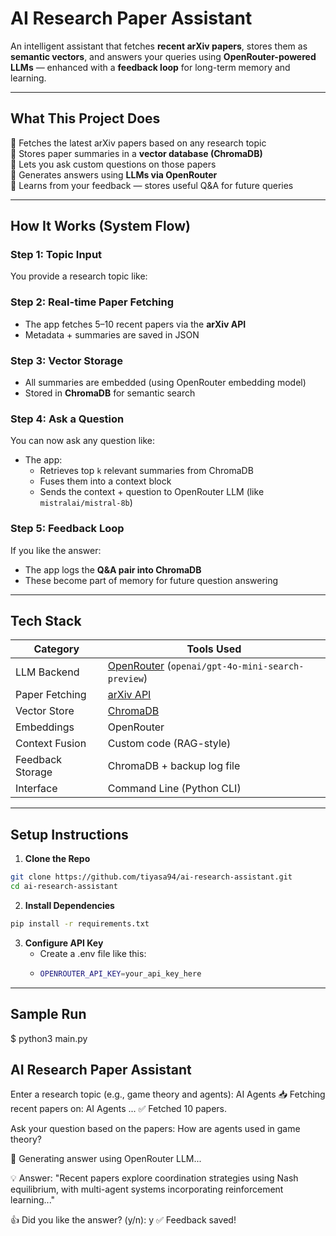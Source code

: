 # AI Research Paper Assistant

An intelligent assistant that fetches **recent arXiv papers**, stores them as **semantic vectors**, and answers your queries using **OpenRouter-powered LLMs** — enhanced with a **feedback loop** for long-term memory and learning.

---

## What This Project Does

🔹 Fetches the latest arXiv papers based on any research topic  
🔹 Stores paper summaries in a **vector database (ChromaDB)**  
🔹 Lets you ask custom questions on those papers  
🔹 Generates answers using **LLMs via OpenRouter**  
🔹 Learns from your feedback — stores useful Q&A for future queries

---

## How It Works (System Flow)

### Step 1: Topic Input  
You provide a research topic like:


### Step 2: Real-time Paper Fetching  
- The app fetches 5–10 recent papers via the **arXiv API**  
- Metadata + summaries are saved in JSON

### Step 3: Vector Storage  
- All summaries are embedded (using OpenRouter embedding model)
- Stored in **ChromaDB** for semantic search

### Step 4: Ask a Question  
You can now ask any question like:


- The app:
  - Retrieves top `k` relevant summaries from ChromaDB
  - Fuses them into a context block
  - Sends the context + question to OpenRouter LLM (like `mistralai/mistral-8b`)

### Step 5: Feedback Loop  
If you like the answer:
- The app logs the **Q&A pair into ChromaDB**
- These become part of memory for future question answering

---

## Tech Stack

| Category            | Tools Used |
|---------------------|------------|
| LLM Backend         | [OpenRouter](https://openrouter.ai/) (`openai/gpt-4o-mini-search-preview`) |
| Paper Fetching      | [arXiv API](https://arxiv.org/help/api/) |
| Vector Store        | [ChromaDB](https://www.trychroma.com/) |
| Embeddings          | OpenRouter |
| Context Fusion      | Custom code (RAG-style) |
| Feedback Storage    | ChromaDB + backup log file |
| Interface           | Command Line (Python CLI) |

---

## Setup Instructions

1. **Clone the Repo**
```bash
git clone https://github.com/tiyasa94/ai-research-assistant.git
cd ai-research-assistant
```
2. **Install Dependencies**
```bash
pip install -r requirements.txt
```
3. **Configure API Key**
   - Create a .env file like this:
   - ```bash
     OPENROUTER_API_KEY=your_api_key_here
     ```

---

## Sample Run
$ python3 main.py

AI Research Paper Assistant
-------------------------------
Enter a research topic (e.g., game theory and agents): AI Agents
📥 Fetching recent papers on: AI Agents ...
✅ Fetched 10 papers.

Ask your question based on the papers: How are agents used in game theory?

🤖 Generating answer using OpenRouter LLM...

💡 Answer:
"Recent papers explore coordination strategies using Nash equilibrium, with multi-agent systems
incorporating reinforcement learning..."

👍 Did you like the answer? (y/n): y
✅ Feedback saved!





   



